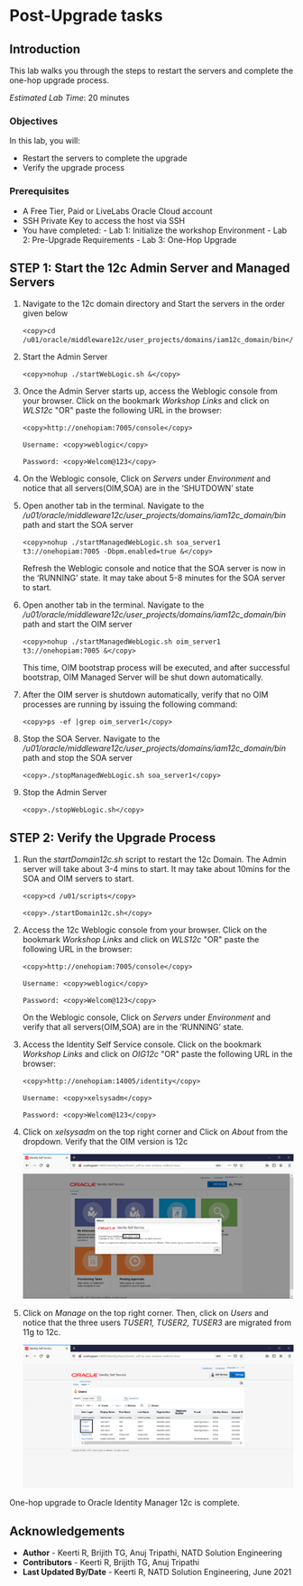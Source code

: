 # Post-Upgrade tasks

## Introduction

This lab walks you through the steps to restart the servers and complete the one-hop upgrade process.

*Estimated Lab Time*: 20 minutes

### Objectives

In this lab, you will:
* Restart the servers to complete the upgrade
* Verify the upgrade process

### Prerequisites
* A Free Tier, Paid or LiveLabs Oracle Cloud account
* SSH Private Key to access the host via SSH
* You have completed:
      - Lab 1: Initialize the workshop Environment
      - Lab 2: Pre-Upgrade Requirements
      - Lab 3: One-Hop Upgrade

## **STEP 1**: Start the 12c Admin Server and Managed Servers

1. Navigate to the 12c domain directory and Start the servers in the order given below

    ```
    <copy>cd /u01/oracle/middleware12c/user_projects/domains/iam12c_domain/bin</copy>
    ```

2. Start the Admin Server

    ```
    <copy>nohup ./startWebLogic.sh &</copy>
    ```

3. Once the Admin Server starts up, access the Weblogic console from your browser. Click on the bookmark *Workshop Links* and click on *WLS12c* "OR" paste the following URL in the browser:

    ```
    <copy>http://onehopiam:7005/console</copy>
    ```
    ```
    Username: <copy>weblogic</copy>
    ```
    ```
    Password: <copy>Welcom@123</copy>
    ```

4. On the Weblogic console, Click on *Servers* under *Environment* and notice that all servers(OIM,SOA) are in the ‘SHUTDOWN’ state

5. Open another tab in the terminal. Navigate to the */u01/oracle/middleware12c/user_projects/domains/iam12c_domain/bin* path and start the SOA server

    ```
    <copy>nohup ./startManagedWebLogic.sh soa_server1 t3://onehopiam:7005 -Dbpm.enabled=true &</copy>
    ```

    Refresh the Weblogic console and notice that the SOA server is now in the ‘RUNNING’ state. It may take about 5-8 minutes for the SOA server to start.

6. Open another tab in the terminal. Navigate to the */u01/oracle/middleware12c/user_projects/domains/iam12c_domain/bin* path and start the OIM server

    ```
    <copy>nohup ./startManagedWebLogic.sh oim_server1 t3://onehopiam:7005 &</copy>
    ```

    This time, OIM bootstrap process will be executed, and after successful bootstrap, OIM Managed Server will be shut down automatically.

7. After the OIM server is shutdown automatically, verify that no OIM processes are running by issuing the following command:

    ```
    <copy>ps -ef |grep oim_server1</copy>
    ```

8. Stop the SOA Server. Navigate to the */u01/oracle/middleware12c/user_projects/domains/iam12c_domain/bin* path and stop the SOA server

    ```
    <copy>./stopManagedWebLogic.sh soa_server1</copy>
    ```

9. Stop the Admin Server

    ```
    <copy>./stopWebLogic.sh</copy>
    ```

## **STEP 2:** Verify the Upgrade Process

1. Run the *startDomain12c.sh* script to restart the 12c Domain. The Admin server will take about 3-4 mins to start. It may take about 10mins for the SOA and OIM servers to start.

    ```
    <copy>cd /u01/scripts</copy>
    ```

    ```
    <copy>./startDomain12c.sh</copy>
    ```
2. Access the 12c Weblogic console from your browser. Click on the bookmark *Workshop Links* and click on *WLS12c* "OR" paste the following URL in the browser:

    ```
    <copy>http://onehopiam:7005/console</copy>
    ```
    ```
    Username: <copy>weblogic</copy>
    ```
    ```
    Password: <copy>Welcom@123</copy>
    ```

    On the Weblogic console, Click on *Servers* under *Environment* and verify that all servers(OIM,SOA) are in the ‘RUNNING’ state.  

4. Access the Identity Self Service console. Click on the bookmark *Workshop Links* and click on *OIG12c* "OR" paste the following URL in the browser:

    ```
    <copy>http://onehopiam:14005/identity</copy>
    ```
    ```
    Username: <copy>xelsysadm</copy>
    ```
    ```
    Password: <copy>Welcom@123</copy>
    ```

5. Click on *xelsysadm* on the top right corner and Click on *About* from the dropdown. Verify that the OIM version is 12c

    ![](images/1-identity.png)

6. Click on *Manage* on the top right corner. Then, click on *Users* and notice that the three users *TUSER1, TUSER2, TUSER3* are migrated from 11g to 12c.

    ![](images/2-users.png)

One-hop upgrade to Oracle Identity Manager 12c is complete.


## Acknowledgements
* **Author** - Keerti R, Brijith TG, Anuj Tripathi, NATD Solution Engineering
* **Contributors** -  Keerti R, Brijith TG, Anuj Tripathi
* **Last Updated By/Date** - Keerti R, NATD Solution Engineering, June 2021
